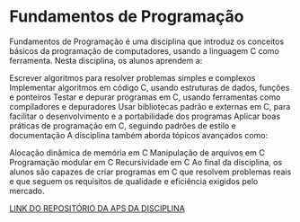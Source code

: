 # Fundamentos de Programação
Fundamentos de Programação é uma disciplina que introduz os conceitos básicos da programação de computadores, usando a linguagem C como ferramenta. Nesta disciplina, os alunos aprendem a:

Escrever algoritmos para resolver problemas simples e complexos
Implementar algoritmos em código C, usando estruturas de dados, funções e ponteiros
Testar e depurar programas em C, usando ferramentas como compiladores e depuradores
Usar bibliotecas padrão e externas em C, para facilitar o desenvolvimento e a portabilidade dos programas
Aplicar boas práticas de programação em C, seguindo padrões de estilo e documentação
A disciplina também aborda tópicos avançados como:

Alocação dinâmica de memória em C
Manipulação de arquivos em C
Programação modular em C
Recursividade em C
Ao final da disciplina, os alunos são capazes de criar programas em C que resolvem problemas reais e que seguem os requisitos de qualidade e eficiência exigidos pelo mercado.

[LINK DO REPOSITÓRIO DA APS DA DISCIPLINA](https://github.com/dev-marcos/Jogo-do-Bingo)
